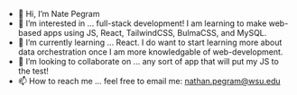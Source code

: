 - 👋 Hi, I’m Nate Pegram
- 👀 I’m interested in ... full-stack development! I am learning to make web-based apps using JS, React, TailwindCSS, BulmaCSS, and MySQL.
- 🌱 I’m currently learning ... React. I do want to start learning more about data orchestration once I am more knowledgable of web-development.
- 💞️ I’m looking to collaborate on ... any sort of app that will put my JS to the test!
- 📫 How to reach me ... feel free to email me: nathan.pegram@wsu.edu

<!---
pegsdub/pegsdub is a ✨ special ✨ repository because its `README.md` (this file) appears on your GitHub profile.
You can click the Preview link to take a look at your changes.
--->
